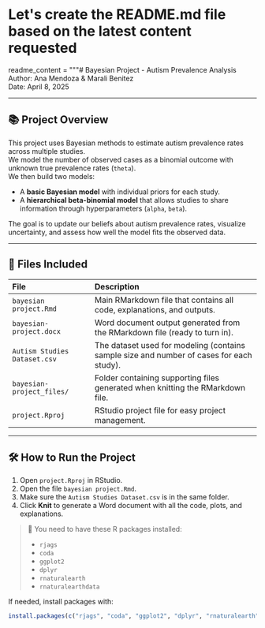 # Let's create the README.md file based on the latest content requested
readme_content = """# Bayesian Project - Autism Prevalence Analysis
Author: Ana Mendoza & Marali Benitez  
Date: April 8, 2025

---

## 📚 Project Overview

This project uses Bayesian methods to estimate autism prevalence rates across multiple studies.  
We model the number of observed cases as a binomial outcome with unknown true prevalence rates (`theta`).  
We then build two models:
- A **basic Bayesian model** with individual priors for each study.
- A **hierarchical beta-binomial model** that allows studies to share information through hyperparameters (`alpha`, `beta`).

The goal is to update our beliefs about autism prevalence rates, visualize uncertainty, and assess how well the model fits the observed data.

---

## 📂 Files Included

| File | Description |
|:---|:---|
| `bayesian project.Rmd` | Main RMarkdown file that contains all code, explanations, and outputs. |
| `bayesian-project.docx` | Word document output generated from the RMarkdown file (ready to turn in). |
| `Autism Studies Dataset.csv` | The dataset used for modeling (contains sample size and number of cases for each study). |
| `bayesian-project_files/` | Folder containing supporting files generated when knitting the RMarkdown file. |
| `project.Rproj` | RStudio project file for easy project management. |

---

## 🛠 How to Run the Project

1. Open `project.Rproj` in RStudio.
2. Open the file `bayesian project.Rmd`.
3. Make sure the `Autism Studies Dataset.csv` is in the same folder.
4. Click **Knit** to generate a Word document with all the code, plots, and explanations.

> 📌 You need to have these R packages installed:
> - `rjags`
> - `coda`
> - `ggplot2`
> - `dplyr`
> - `rnaturalearth`
> - `rnaturalearthdata`

If needed, install packages with:

```r
install.packages(c("rjags", "coda", "ggplot2", "dplyr", "rnaturalearth", "rnaturalearthdata"))
